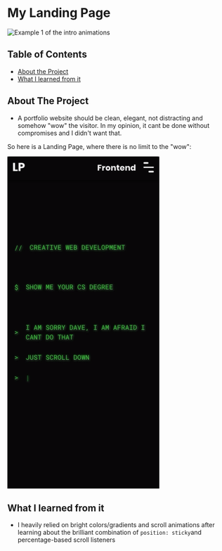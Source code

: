 # My Landing Page

![Example 1 of the intro animations](https://github.com/LucasPaetow/lp-landing-page/blob/master/lp--science-intro.gif)


## Table of Contents

- [About the Project](#about-the-project)
- [What I learned from it](#what-i-learned-from-it)


<!-- ABOUT THE PROJECT -->

## About The Project

- A portfolio website should be clean, elegant, not distracting and somehow "wow" the visitor. In my opinion, it cant be done without compromises and I didn't want that.

So here is a Landing Page, where there is no limit to the "wow":

![Example 2 of the intro animations](https://github.com/LucasPaetow/lp-landing-page/blob/master/lp--frontend-intro.gif)



<!-- Learnings -->

## What I learned from it

- I heavily relied on bright colors/gradients and scroll animations after learning about the brilliant combination of `position: sticky`and percentage-based scroll listeners

